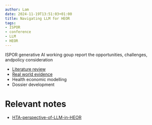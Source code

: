 ```yaml
---
author: Lam
date: 2024-11-19T13:51:03+01:00
title: Navigating LLM for HEOR
tags:
- ISPOR
- conference
- LLM
- HEOR
---
```


ISPOR generative AI working goup report the opportunities, challenges, andpolicy consideration

- [Literature review](Resources/LLM-for-systematic-literature-review.md) 
- [Real world evidence](Resources/RWE-generation-and-external-control-arms-powered-by-LLM.md) 
- Health economic modelling
- Dossier development

# Relevant notes

- [HTA-perspective-of-LLM-in-HEOR](Resources/HTA-perspective-of-LLM-in-HEOR.md) 